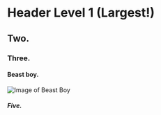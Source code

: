 # Header Level 1 (Largest!)
## Two.
### Three.
#### Beast boy.

![Image of Beast Boy](https://i.kym-cdn.com/entries/icons/original/000/040/219/cover1.jpg)

##### Five.

